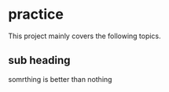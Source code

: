 # practice 
This project mainly covers the following topics.
## sub heading
somrthing is better than nothing